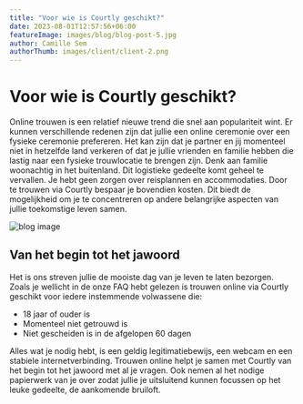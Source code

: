 ```yaml
---
title: "Voor wie is Courtly geschikt?"
date: 2023-08-01T12:57:56+06:00
featureImage: images/blog/blog-post-5.jpg
author: Camille Sem
authorThumb: images/client/client-2.png
---
```


# Voor wie is Courtly geschikt?

  Online trouwen is een relatief nieuwe trend die snel aan populariteit wint. Er kunnen verschillende redenen zijn dat jullie een online ceremonie over een fysieke ceremonie prefereren. Het kan zijn dat je partner en jij momenteel niet in hetzelfde land verkeren of dat je jullie vrienden en familie hebben die lastig naar een fysieke trouwlocatie te brengen zijn. Denk aan familie woonachtig in het buitenland. Dit logistieke gedeelte komt geheel te vervallen. Je hebt geen zorgen over reisplannen en accommodaties. Door te trouwen via Courtly bespaar je bovendien kosten. Dit biedt de mogelijkheid om je te concentreren op andere belangrijke aspecten van jullie toekomstige leven samen.

![blog image](/images/blog/single-blog-1.jpg)


## Van het begin tot het jawoord

 Het is ons streven jullie de mooiste dag van je leven te laten bezorgen. Zoals je wellicht in de onze FAQ hebt gelezen is trouwen online via Courtly geschikt voor iedere instemmende volwassene die:

- 18 jaar of ouder is
- Momenteel niet getrouwd is
- Niet gescheiden is in de afgelopen 60 dagen

Alles wat je nodig hebt, is een geldig legitimatiebewijs, een webcam en een stabiele internetverbinding. Trouwen online helpt je samen met Courtly van het begin tot het jawoord met al je vragen. Ook nemen al het nodige papierwerk van je over zodat jullie je uitsluitend kunnen focussen op het leuke gedeelte, de aankomende bruiloft.

